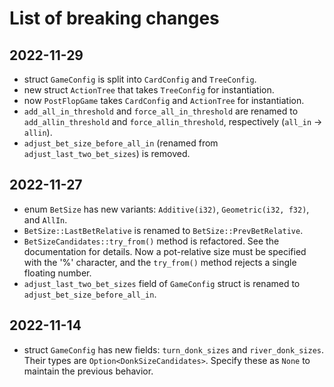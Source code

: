 # List of breaking changes

## 2022-11-29

- struct `GameConfig` is split into `CardConfig` and `TreeConfig`.
- new struct `ActionTree` that takes `TreeConfig` for instantiation.
- now `PostFlopGame` takes `CardConfig` and `ActionTree` for instantiation.
- `add_all_in_threshold` and `force_all_in_threshold` are renamed to `add_allin_threshold` and `force_allin_threshold`, respectively (`all_in` -> `allin`).
- `adjust_bet_size_before_all_in` (renamed from `adjust_last_two_bet_sizes`) is removed.

## 2022-11-27

- enum `BetSize` has new variants: `Additive(i32)`, `Geometric(i32, f32)`, and `AllIn`.
- `BetSize::LastBetRelative` is renamed to `BetSize::PrevBetRelative`.
- `BetSizeCandidates::try_from()` method is refactored. See the documentation for details. Now a pot-relative size must be specified with the '%' character, and the `try_from()` method rejects a single floating number.
- `adjust_last_two_bet_sizes` field of `GameConfig` struct is renamed to `adjust_bet_size_before_all_in`.

## 2022-11-14

- struct `GameConfig` has new fields: `turn_donk_sizes` and `river_donk_sizes`. Their types are `Option<DonkSizeCandidates>`. Specify these as `None` to maintain the previous behavior.
